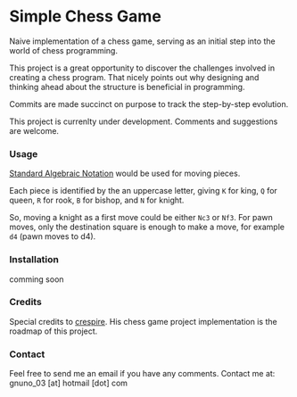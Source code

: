 # Simple Chess Game

Naive implementation of a chess game, serving as an initial step into the world of chess programming.


This project is a great opportunity to discover the challenges involved in creating a chess program. That nicely points out why designing and thinking ahead about the structure is beneficial in programming.


Commits are made succinct on purpose to track the step-by-step evolution.


This project is currenlty under development. Comments and suggestions are welcome.

### Usage

[Standard Algebraic Notation](https://en.wikipedia.org/wiki/Algebraic_notation_chess) would be used for moving pieces. 


Each piece is identified by the an uppercase letter, giving `K` for king, `Q` for queen, `R` for rook, `B` for bishop, and `N` for knight.


So, moving a knight as a first move could be either `Nc3` or `Nf3`. For pawn moves, only the destination square is enough to make a move, for example `d4` (pawn moves to d4).


### Installation

comming soon

### Credits

Special credits to [crespire](https://github.com/crespire/ruby_chess). His chess game project implementation is the roadmap of this project.

### Contact

Feel free to send me an email if you have any comments. 
Contact me at: gnuno_03 [at] hotmail [dot] com
